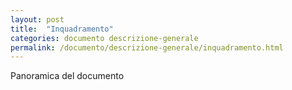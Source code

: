 ```yaml
---
layout: post
title:  "Inquadramento"
categories: documento descrizione-generale
permalink: /documento/descrizione-generale/inquadramento.html
---
```


Panoramica del documento